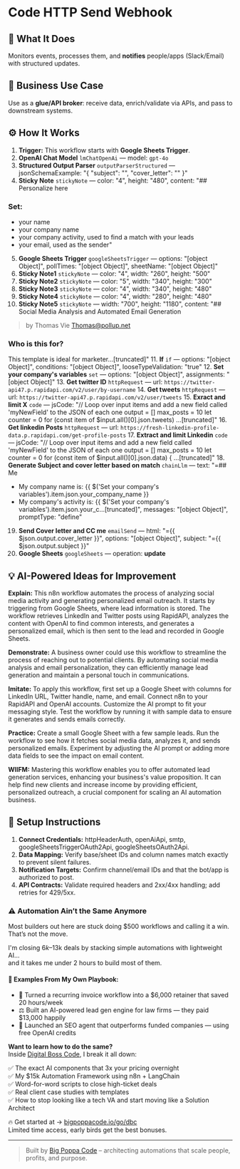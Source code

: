 # Code HTTP Send Webhook
  ## 🚀 What It Does
  Monitors events, processes them, and **notifies** people/apps (Slack/Email) with structured updates.
  
  ## 💼 Business Use Case
  Use as a **glue/API broker**: receive data, enrich/validate via APIs, and pass to downstream systems.
  
  ## ⚙️ How It Works
  1. **Trigger:** This workflow starts with **Google Sheets Trigger**.
  2. **OpenAI Chat Model** `lmChatOpenAi` — model: `gpt-4o`
3. **Structured Output Parser** `outputParserStructured` — jsonSchemaExample: "{
 "subject": "",
 "cover_letter": ""
}"
4. **Sticky Note** `stickyNote` — color: "4", height: "480", content: "## Personalize here

### Set: 
- your name
- your company name
- your company activity, used to find a match with your leads
- your email, used as the sender"
5. **Google Sheets Trigger** `googleSheetsTrigger` — options: "[object Object]", pollTimes: "[object Object]", sheetName: "[object Object]"
6. **Sticky Note1** `stickyNote` — color: "4", width: "260", height: "500"
7. **Sticky Note2** `stickyNote` — color: "5", width: "340", height: "300"
8. **Sticky Note3** `stickyNote` — color: "4", width: "340", height: "480"
9. **Sticky Note4** `stickyNote` — color: "4", width: "280", height: "480"
10. **Sticky Note5** `stickyNote` — width: "700", height: "1180", content: "## Social Media Analysis and Automated Email Generation

> by Thomas Vie [Thomas@pollup.net](mailto:thomas@pollup.net)

### **Who is this for?**
This template is ideal for marketer…[truncated]"
11. **If** `if` — options: "[object Object]", conditions: "[object Object]", looseTypeValidation: "true"
12. **Set your company's variables** `set` — options: "[object Object]", assignments: "[object Object]"
13. **Get twitter ID** `httpRequest` — url: `https://twitter-api47.p.rapidapi.com/v2/user/by-username`
14. **Get tweets** `httpRequest` — url: `https://twitter-api47.p.rapidapi.com/v2/user/tweets`
15. **Exract and limit X** `code` — jsCode: "// Loop over input items and add a new field called 'myNewField' to the JSON of each one
output = []
max_posts = 10
let counter = 0
for (const item of $input.all()[0].json.tweets) …[truncated]"
16. **Get linkedin Posts** `httpRequest` — url: `https://fresh-linkedin-profile-data.p.rapidapi.com/get-profile-posts`
17. **Extract and limit Linkedin** `code` — jsCode: "// Loop over input items and add a new field called 'myNewField' to the JSON of each one
output = []
max_posts = 10
let counter = 0
for (const item of $input.all()[0].json.data) {
…[truncated]"
18. **Generate Subject and cover letter based on match** `chainLlm` — text: "=## Me
- My company name is: {{ $('Set your company\'s variables').item.json.your_company_name }}
- My company's activity is: {{ $('Set your company\'s variables').item.json.your_c…[truncated]", messages: "[object Object]", promptType: "define"
19. **Send Cover letter and CC me** `emailSend` — html: "={{ $json.output.cover_letter }}", options: "[object Object]", subject: "={{ $json.output.subject }}"
20. **Google Sheets** `googleSheets` — operation: **update**
  
  ## 💡 AI-Powered Ideas for Improvement
  **Explain:** This n8n workflow automates the process of analyzing social media activity and generating personalized email outreach. It starts by triggering from Google Sheets, where lead information is stored. The workflow retrieves LinkedIn and Twitter posts using RapidAPI, analyzes the content with OpenAI to find common interests, and generates a personalized email, which is then sent to the lead and recorded in Google Sheets.

**Demonstrate:** A business owner could use this workflow to streamline the process of reaching out to potential clients. By automating social media analysis and email personalization, they can efficiently manage lead generation and maintain a personal touch in communications.

**Imitate:** To apply this workflow, first set up a Google Sheet with columns for LinkedIn URL, Twitter handle, name, and email. Connect n8n to your RapidAPI and OpenAI accounts. Customize the AI prompt to fit your messaging style. Test the workflow by running it with sample data to ensure it generates and sends emails correctly.

**Practice:** Create a small Google Sheet with a few sample leads. Run the workflow to see how it fetches social media data, analyzes it, and sends personalized emails. Experiment by adjusting the AI prompt or adding more data fields to see the impact on email content.

**WIIFM:** Mastering this workflow enables you to offer automated lead generation services, enhancing your business's value proposition. It can help find new clients and increase income by providing efficient, personalized outreach, a crucial component for scaling an AI automation business.
  
  ## 🔧 Setup Instructions
  1. **Connect Credentials:** httpHeaderAuth, openAiApi, smtp, googleSheetsTriggerOAuth2Api, googleSheetsOAuth2Api.
2. **Data Mapping:** Verify base/sheet IDs and column names match exactly to prevent silent failures.
3. **Notification Targets:** Confirm channel/email IDs and that the bot/app is authorized to post.
4. **API Contracts:** Validate required headers and 2xx/4xx handling; add retries for 429/5xx.
  
### ⚠️ Automation Ain’t the Same Anymore

Most builders out here are stuck doing $500 workflows and calling it a win.  
That’s not the move.  

I'm closing $6k–$13k deals by stacking simple automations with lightweight AI...  
and it takes me under 2 hours to build most of them.

#### 🧠 Examples From My Own Playbook:
- 🔁 Turned a recurring invoice workflow into a $6,000 retainer that saved 20 hours/week  
- ⚖️ Built an AI-powered lead gen engine for law firms — they paid $13,000 happily  
- 🚀 Launched an SEO agent that outperforms funded companies — using free OpenAI credits  

**Want to learn how to do the same?**  
Inside [Digital Boss Code](https://bigpoppacode.io/go/dbc), I break it all down:

✅ The exact AI components that 3x your pricing overnight  
✅ My $15k Automation Framework using n8n + LangChain  
✅ Word-for-word scripts to close high-ticket deals  
✅ Real client case studies with templates  
✅ How to stop looking like a tech VA and start moving like a Solution Architect  

🔥 Get started at → [bigpoppacode.io/go/dbc](https://bigpoppacode.io/go/dbc)  
Limited time access, early birds get the best bonuses.

---
> Built by [Big Poppa Code](https://bigpoppacode.io) – architecting automations that scale people, profits, and purpose.
  